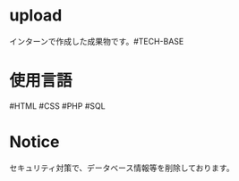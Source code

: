 # upload
インターンで作成した成果物です。#TECH-BASE<br>

# 使用言語
#HTML #CSS #PHP #SQL

# Notice
セキュリティ対策で、データベース情報等を削除しております。
